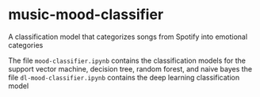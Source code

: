 # music-mood-classifier
A classification model that categorizes songs from Spotify into emotional categories

The file `mood-classifier.ipynb` contains the classification models for the support vector machine, decision tree, random forest, and naive bayes
the file `dl-mood-classifier.ipynb` contains the deep learning classification model
